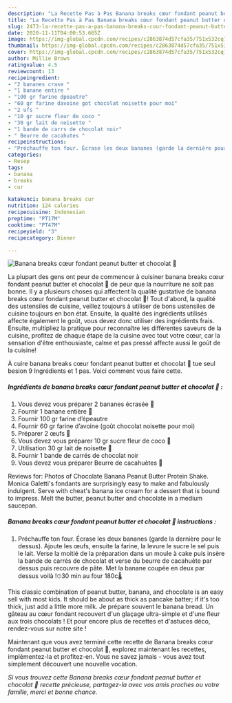```yaml
---
description: "La Recette Pas à Pas Banana breaks cœur fondant peanut butter et chocolat 🍫"
title: "La Recette Pas à Pas Banana breaks cœur fondant peanut butter et chocolat 🍫"
slug: 2473-la-recette-pas-a-pas-banana-breaks-cour-fondant-peanut-butter-et-chocolat
date: 2020-11-11T04:00:53.665Z
image: https://img-global.cpcdn.com/recipes/c2863874d57cfa35/751x532cq70/banana-breaks-coeur-fondant-peanut-butter-et-chocolat-🍫-photo-principale-de-la-recette.jpg
thumbnail: https://img-global.cpcdn.com/recipes/c2863874d57cfa35/751x532cq70/banana-breaks-coeur-fondant-peanut-butter-et-chocolat-🍫-photo-principale-de-la-recette.jpg
cover: https://img-global.cpcdn.com/recipes/c2863874d57cfa35/751x532cq70/banana-breaks-coeur-fondant-peanut-butter-et-chocolat-🍫-photo-principale-de-la-recette.jpg
author: Millie Brown
ratingvalue: 4.5
reviewcount: 13
recipeingredient:
- "2 bananes crase "
- "1 banane entire "
- "100 gr farine dpeautre"
- "60 gr farine davoine got chocolat noisette pour moi"
- "2 ufs "
- "10 gr sucre fleur de coco "
- "30 gr lait de noisette "
- "1 bande de carrs de chocolat noir"
- " Beurre de cacahutes "
recipeinstructions:
- "Préchauffe ton four. Écrase les deux bananes (garde la dernière pour le dessus). Ajoute les œufs, ensuite la farine, la levure le sucre le sel puis le lait. Verse la moitié de la préparation dans un moule à cake puis insère la bande de carrés de chocolat et verse du beurre de cacahuète par dessus puis recouvre de pâte. Met la banane coupée en deux par dessus voilà !⏱30 min au four 180c🌡"
categories:
- Resep
tags:
- banana
- breaks
- cur

katakunci: banana breaks cur 
nutrition: 124 calories
recipecuisine: Indonesian
preptime: "PT17M"
cooktime: "PT47M"
recipeyield: "3"
recipecategory: Dinner

---
```



![Banana breaks cœur fondant peanut butter et chocolat 🍫](https://img-global.cpcdn.com/recipes/c2863874d57cfa35/751x532cq70/banana-breaks-coeur-fondant-peanut-butter-et-chocolat-🍫-photo-principale-de-la-recette.jpg)

La plupart des gens ont peur de commencer à cuisiner banana breaks cœur fondant peanut butter et chocolat 🍫 de peur que la nourriture ne soit pas bonne. Il y a plusieurs choses qui affectent la qualité gustative de banana breaks cœur fondant peanut butter et chocolat 🍫! Tout d'abord, la qualité des ustensiles de cuisine, veillez toujours à utiliser de bons ustensiles de cuisine toujours en bon état. Ensuite, la qualité des ingrédients utilisés affecte également le goût, vous devez donc utiliser des ingrédients frais. Ensuite, multipliez la pratique pour reconnaître les différentes saveurs de la cuisine, profitez de chaque étape de la cuisine avec tout votre cœur, car la sensation d'être enthousiaste, calme et pas pressé affecte aussi le goût de la cuisine!

<!--inarticleads1-->

À cuire banana breaks cœur fondant peanut butter et chocolat 🍫 tue seul besion 9 Ingrédients et 1 pas. Voici comment vous faire cette.

##### Ingrédients de banana breaks cœur fondant peanut butter et chocolat 🍫 :

1. Vous devez vous préparer 2 bananes écrasée 🍌
1. Fournir 1 banane entière 🍌
1. Fournir 100 gr farine d’épeautre
1. Fournir 60 gr farine d’avoine (goût chocolat noisette pour moi)
1. Préparer 2 œufs 🥚
1. Vous devez vous préparer 10 gr sucre fleur de coco 🥥
1. Utilisation 30 gr lait de noisette 🌰
1. Fournir 1 bande de carrés de chocolat noir
1. Vous devez vous préparer  Beurre de cacahuètes 🥜


Reviews for: Photos of Chocolate Banana Peanut Butter Protein Shake. Monica Galetti&#39;s fondants are surprisingly easy to make and fabulously indulgent. Serve with cheat&#39;s banana ice cream for a dessert that is bound to impress. Melt the butter, peanut butter and chocolate in a medium saucepan. 

<!--inarticleads2-->

##### Banana breaks cœur fondant peanut butter et chocolat 🍫 instructions :

1. Préchauffe ton four. Écrase les deux bananes (garde la dernière pour le dessus). Ajoute les œufs, ensuite la farine, la levure le sucre le sel puis le lait. Verse la moitié de la préparation dans un moule à cake puis insère la bande de carrés de chocolat et verse du beurre de cacahuète par dessus puis recouvre de pâte. Met la banane coupée en deux par dessus voilà !⏱30 min au four 180c🌡


This classic combination of peanut butter, banana, and chocolate is an easy sell with most kids. It should be about as thick as pancake batter; if it&#39;s too thick, just add a little more milk. Je prépare souvent le banana bread. Un gâteau au cœur fondant recouvert d&#39;un glaçage ultra-simple et d&#39;une fleur aux trois chocolats ! Et pour encore plus de recettes et d&#39;astuces déco, rendez-vous sur notre site ! 

<!--inarticleads1-->

<p>
Maintenant que vous avez terminé cette recette de Banana breaks cœur fondant peanut butter et chocolat 🍫, explorez maintenant les recettes, implémentez-la et profitez-en. Vous ne savez jamais - vous avez tout simplement découvert une nouvelle vocation.
</p>

<p>
<i>Si vous trouvez cette Banana breaks cœur fondant peanut butter et chocolat 🍫 recette précieuse, partagez-la avec vos amis proches ou votre famille, merci et bonne chance.</i>
</p>

